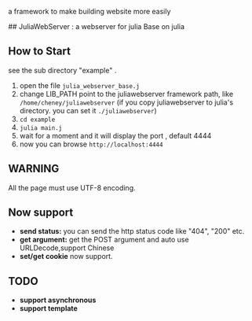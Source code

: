 
a framework to make building website more easily 

<a name="JuliaWebServer-a-webserver-for-julia"/>
## JuliaWebServer : a webserver for julia
Base on julia <https://github.com/JuliaLang/julia>

## How to Start

see the sub directory "example" .

1. open the file `julia_webserver_base.j`
2. change LIB_PATH point to the juliawebserver framework path, like `/home/cheney/juliawebserver` 
	(if you copy juliawebserver to julia's directory. you can set it `./juliawebserver`)
3. `cd example`
4. `julia main.j`
5. wait for a moment and it will display the port , default 4444
6. now you can browse `http://localhost:4444`

## WARNING
All the page must use UTF-8 encoding.

## Now support
- **send status:** you can send the http status code like "404", "200" etc.
- **get argument:** get the POST argument and auto use URLDecode,support Chinese
- **set/get cookie** now support.

## TODO

- **support asynchronous**
- **support template**
